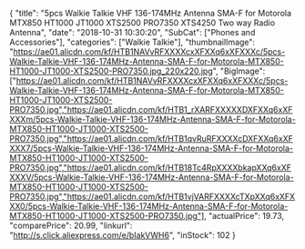 {
	"title": "5pcs Walkie Talkie VHF 136-174MHz Antenna SMA-F for Motorola MTX850 HT1000 JT1000 XTS2500 PRO7350 XTS4250 Two way Radio Antenna",
	"date": "2018-10-31 10:30:20",
	"SubCat": ["Phones and Accessories"],
	"categories": ["Walkie Talkie"],
	"thumbnailImage": "https://ae01.alicdn.com/kf/HTB1NAVvRFXXXXcxXFXXq6xXFXXXc/5pcs-Walkie-Talkie-VHF-136-174MHz-Antenna-SMA-F-for-Motorola-MTX850-HT1000-JT1000-XTS2500-PRO7350.jpg_220x220.jpg",
	"BigImage": ["https://ae01.alicdn.com/kf/HTB1NAVvRFXXXXcxXFXXq6xXFXXXc/5pcs-Walkie-Talkie-VHF-136-174MHz-Antenna-SMA-F-for-Motorola-MTX850-HT1000-JT1000-XTS2500-PRO7350.jpg","https://ae01.alicdn.com/kf/HTB1_rXARFXXXXXDXFXXq6xXFXXXm/5pcs-Walkie-Talkie-VHF-136-174MHz-Antenna-SMA-F-for-Motorola-MTX850-HT1000-JT1000-XTS2500-PRO7350.jpg","https://ae01.alicdn.com/kf/HTB1qvRuRFXXXXcDXFXXq6xXFXXX7/5pcs-Walkie-Talkie-VHF-136-174MHz-Antenna-SMA-F-for-Motorola-MTX850-HT1000-JT1000-XTS2500-PRO7350.jpg","https://ae01.alicdn.com/kf/HTB18Tc4RpXXXXbkapXXq6xXFXXXV/5pcs-Walkie-Talkie-VHF-136-174MHz-Antenna-SMA-F-for-Motorola-MTX850-HT1000-JT1000-XTS2500-PRO7350.jpg","https://ae01.alicdn.com/kf/HTB1vjVARFXXXXcTXpXXq6xXFXXX0/5pcs-Walkie-Talkie-VHF-136-174MHz-Antenna-SMA-F-for-Motorola-MTX850-HT1000-JT1000-XTS2500-PRO7350.jpg"],
	"actualPrice": 19.73,
	"comparePrice": 20.99,
	"linkurl": "http://s.click.aliexpress.com/e/bIakVWH6",
	"inStock": 102
}
